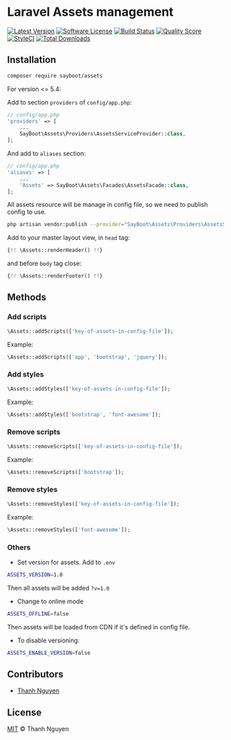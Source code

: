 # Laravel Assets management

[![Latest Version](https://img.shields.io/github/release/sayboot/assets.svg?style=flat-square)](https://github.com/sayboot/assets/releases)
[![Software License](https://img.shields.io/badge/license-MIT-brightgreen.svg?style=flat-square)](LICENSE.md)
[![Build Status](https://img.shields.io/travis/sayboot/assets/master.svg?style=flat-square)](https://travis-ci.org/sayboot/assets)
[![Quality Score](https://img.shields.io/scrutinizer/g/sayboot/assets.svg?style=flat-square)](https://scrutinizer-ci.com/g/sayboot/assets)
[![StyleCI](https://github.styleci.io/repos/526432388/shield?branch=main)](https://github.styleci.io/repos/526432388?branch=main)
[![Total Downloads](https://img.shields.io/packagist/dt/sayboot/assets.svg?style=flat-square)](https://packagist.org/packages/sayboot/assets)

## Installation

```bash
composer require sayboot/assets
```

For version <= 5.4:

Add to section `providers` of `config/app.php`:

```php
// config/app.php
'providers' => [
    ...
    SayBoot\Assets\Providers\AssetsServiceProvider::class,
];
```

And add to `aliases` section:

```php
// config/app.php
'aliases' => [
    ...
    'Assets' => SayBoot\Assets\Facades\AssetsFacade::class,
];
```

All assets resource will be manage in config file, so we need to publish config to use.

```bash
php artisan vendor:publish --provider="SayBoot\Assets\Providers\AssetsServiceProvider" --tag=config
```

Add to your master layout view, in `head` tag:

```php
{!! \Assets::renderHeader() !!}
```

and before `body` tag close:

```php
{!! \Assets::renderFooter() !!}
```

## Methods

### Add scripts

```php
\Assets::addScripts(['key-of-assets-in-config-file']);
```

Example:

```php
\Assets::addScripts(['app', 'bootstrap', 'jquery']);
```

### Add styles

```php
\Assets::addStyles(['key-of-assets-in-config-file']);
```

Example:

```php
\Assets::addStyles(['bootstrap', 'font-awesome']);
```

### Remove scripts

```php
\Assets::removeScripts(['key-of-assets-in-config-file']);
```

Example:

```php
\Assets::removeScripts(['bootstrap']);
```

### Remove styles

```php
\Assets::removeStyles(['key-of-assets-in-config-file']);
```

Example:

```php
\Assets::removeStyles(['font-awesome']);
```

### Others

- Set version for assets. Add to `.env`

```bash
ASSETS_VERSION=1.0
```

Then all assets will be added `?v=1.0`

- Change to online mode

```bash
ASSETS_OFFLINE=false
```

Then assets will be loaded from CDN if it's defined in config file.

- To disable versioning:

```bash
ASSETS_ENABLE_VERSION=false
```

## Contributors

- [Thanh Nguyen](https://crviet.com)

## License
[MIT](LICENSE) © Thanh Nguyen
